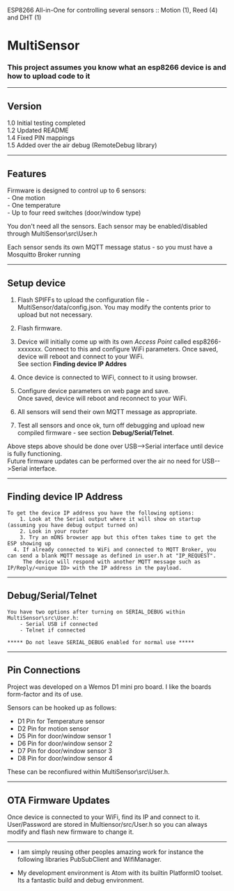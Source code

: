 ESP8266 All-in-One for controlling several sensors :: Motion (1), Reed (4) and DHT (1)

# MultiSensor

### This project assumes you know what an esp8266 device is and how to upload code to it

-------------------------------------------------------------------------------------------------------------
## Version
1.0 Initial testing completed  
1.2 Updated README  
1.4 Fixed PIN mappings  
1.5 Added over the air debug (RemoteDebug library)  

-------------------------------------------------------------------------------------------------------------
## Features
Firmware is designed to control up to 6 sensors:  
	- One motion  
	- One temperature  
	- Up to four reed switches (door/window type)  

You don't need all the sensors. Each sensor may be enabled/disabled through MultiSensor\src\User.h

Each sensor sends its own MQTT message status - so you must have a Mosquitto Broker running

-------------------------------------------------------------------------------------------------------------
## Setup device
1. Flash SPIFFs to upload the configuration file - MultiSensor/data/config.json. You may modify the contents prior to upload but not necessary.

2. Flash firmware.

3. Device will initially come up with its own *Access Point* called esp8266-xxxxxxx. Connect to this and configure WiFi parameters. Once saved, device will reboot and connect to your WiFi.  
   See section **Finding device IP Addres**

4. Once device is connected to WiFi, connect to it using browser. 

5. Configure device parameters on web page and save.  
   Once saved, device will reboot and reconnect to your WiFi.

6. All sensors will send their own MQTT message as appropriate.

7. Test all sensors and once ok, turn off debugging and upload new compiled firmware - see section **Debug/Serial/Telnet**.

Above steps above should be done over USB-->Serial interface until device is fully functioning.  
Future firmware updates can be performed over the air no need for USB-->Serial interface.

-------------------------------------------------------------------------------------------------------------
## Finding device IP Address
    To get the device IP address you have the following options:  
		1. Look at the Serial output where it will show on startup (assuming you have debug output turned on)  
		2. Look in your router  
		3. Try an mDNS browser app but this often takes time to get the ESP showing up  
	  4. If already connected to WiFi and connected to MQTT Broker, you can send a blank MQTT message as defined in user.h at "IP_REQUEST".  
	  	 The device will respond with another MQTT message such as IP/Reply/<unique ID> with the IP address in the payload.

-------------------------------------------------------------------------------------------------------------
## Debug/Serial/Telnet 
	You have two options after turning on SERIAL_DEBUG within MultiSensor\src\User.h:
		- Serial USB if connected
		- Telnet if connected
	
	***** Do not leave SERIAL_DEBUG enabled for normal use *****
	
-------------------------------------------------------------------------------------------------------------
## Pin Connections 
Project was developed on a Wemos D1 mini pro board. I like the boards form-factor and its of use. 

Sensors can be hooked up as follows:
- D1 Pin for Temperature sensor
- D2 Pin for motion sensor
- D5 Pin for door/window sensor 1
- D6 Pin for door/window sensor 2
- D7 Pin for door/window sensor 3
- D8 Pin for door/window sensor 4

These can be reconfiured within MultiSensor\src\User.h.

-------------------------------------------------------------------------------------------------------------
## OTA Firmware Updates
Once device is connected to your WiFi, find its IP and connect to it. User/Password are stored in Multiensor/src/User.h so you can always modify and flash new firmware to change it.

-------------------------------------------------------------------------------------------------------------
- I am simply reusing other peoples amazing work for instance the following libraries PubSubClient and WifiManager.

- My development environment is Atom with its builtin PlatformIO toolset. Its a fantastic build and debug environment.